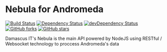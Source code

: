 # Nebula for Andromeda
[![Build Status](https://travis-ci.com/damascus-mx/Nebula.svg?branch=development)](https://travis-ci.com/damascus-mx/Nebula)
 [![Dependency Status](https://david-dm.org/damascus-mx/Nebula.svg)](https://david-dm.org/damascus-mx/Nebula)
 [![devDependency Status](https://david-dm.org/damascus-mx/Nebula/dev-status.svg)](https://david-dm.org/damascus-mx/Nebula?type=dev)
 [![GitHub forks](https://img.shields.io/github/forks/damascus-mx/Nebula.svg?style=social&label=Fork)](https://github.com/damascus-mx/Nebula/fork)
 [![GitHub stars](https://img.shields.io/github/stars/damascus-mx/Nebula.svg?style=social&label=Star)](https://github.com/damascus-mx/Nebula) 


Damascus IT's Nebula is the main API powered by NodeJS using RESTful / Websocket technology to proccess Andromeda's data
